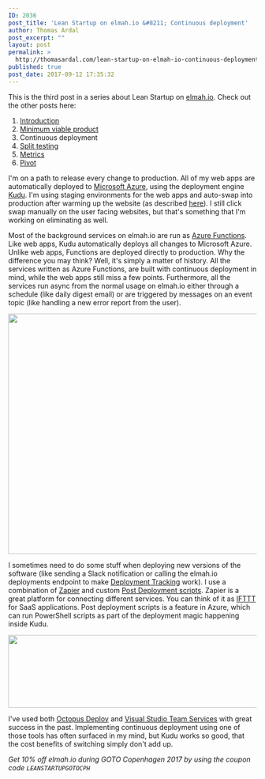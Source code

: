 ```yaml
---
ID: 2036
post_title: 'Lean Startup on elmah.io &#8211; Continuous deployment'
author: Thomas Ardal
post_excerpt: ""
layout: post
permalink: >
  http://thomasardal.com/lean-startup-on-elmah-io-continuous-deployment/
published: true
post_date: 2017-09-12 17:35:32
---
```

This is the third post in a series about Lean Startup on <a href="https://elmah.io/?utm_source=thomasardal&utm_campaign=thomasardal&utm_medium=blog">elmah.io</a>. Check out the other posts here:

<ol>
<li><a href="http://thomasardal.com/lean-startup-on-elmah-io-introduction/">Introduction</a></li>
<li><a href="http://thomasardal.com/lean-startup-on-elmah-io-minimum-viable-product/">Minimum viable product</a></li>
<li>Continuous deployment</li>
<li><a href="http://thomasardal.com/lean-startup-on-elmah-io-split-testing/">Split testing</a></li>
<li><a href="http://thomasardal.com/lean-startup-on-elmah-io-metrics/">Metrics</a></li>
<li><a href="http://thomasardal.com/lean-startup-on-elmah-io-pivot/">Pivot</a></li>
</ol>

I'm on a path to release every change to production. All of my web apps are automatically deployed to <a href="https://azure.microsoft.com/da-dk/" target="_blank">Microsoft Azure</a>, using the deployment engine <a href="https://github.com/projectkudu/kudu" target="_blank">Kudu</a>. I'm using staging environments for the web apps and auto-swap into production after warming up the website (as described <a href="https://docs.microsoft.com/en-us/azure/app-service-web/web-sites-staged-publishing#configure-auto-swap" target="_blank">here</a>). I still click swap manually on the user facing websites, but that's something that I'm working on eliminating as well.

Most of the background services on elmah.io are run as <a href="https://azure.microsoft.com/en-us/services/functions/" target="_blank">Azure Functions</a>. Like web apps, Kudu automatically deploys all changes to Microsoft Azure. Unlike web apps, Functions are deployed directly to production. Why the difference you may think? Well, it's simply a matter of history. All the services written as Azure Functions, are built with continuous deployment in mind, while the web apps still miss a few points. Furthermore, all the services run async from the normal usage on elmah.io either through a schedule (like daily digest email) or are triggered by messages on an event topic (like handling a new error report from the user).

<img src="http://thomasardal.com/wp-content/uploads/2017/09/azure_deployments-768x486.png" alt="" width="768" height="486" class="aligncenter size-medium_large wp-image-2061" />

I sometimes need to do some stuff when deploying new versions of the software (like sending a Slack notification or calling the elmah.io deployments endpoint to make <a href="https://elmah.io/features/#deploymenttracking" target="_blank">Deployment Tracking</a> work). I use a combination of <a href="https://zapier.com/" target="_blank">Zapier</a> and custom <a href="https://github.com/projectkudu/kudu/wiki/Post-Deployment-Action-Hooks" target="_blank">Post Deployment scripts</a>. Zapier is a great platform for connecting different services. You can think of it as <a href="https://ifttt.com/" target="_blank">IFTTT</a> for SaaS applications. Post deployment scripts is a feature in Azure, which can run PowerShell scripts as part of the deployment magic happening inside Kudu.

<img src="http://thomasardal.com/wp-content/uploads/2017/09/slack-768x147.png" alt="" width="768" height="147" class="aligncenter size-medium_large wp-image-2059" />

I've used both <a href="https://octopus.com/" target="_blank">Octopus Deploy</a> and <a href="https://www.visualstudio.com/team-services/" target="_blank">Visual Studio Team Services</a> with great success in the past. Implementing continuous deployment using one of those tools has often surfaced in my mind, but Kudu works so good, that the cost benefits of switching simply don't add up.

<em>Get 10% off elmah.io during GOTO Copenhagen 2017 by using the coupon code <code>LEANSTARTUPGOTOCPH</code></em>